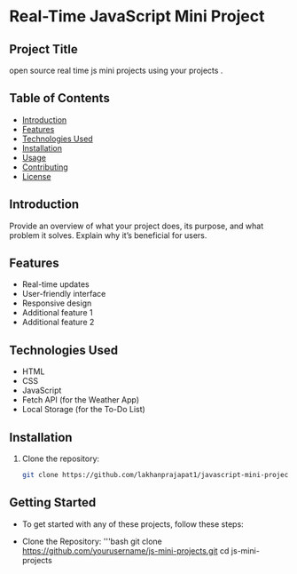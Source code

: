 # Real-Time JavaScript Mini Project

## Project Title

open source real time js mini projects using your projects .

## Table of Contents


- [Introduction](#introduction)
- [Features](#features)
- [Technologies Used](#technologies-used)
- [Installation](#installation)
- [Usage](#usage)
- [Contributing](#contributing)
- [License](#license)

  
## Introduction

Provide an overview of what your project does, its purpose, and what problem it solves. Explain why it’s beneficial for users.

## Features

- Real-time updates
- User-friendly interface
- Responsive design
- Additional feature 1
- Additional feature 2

## Technologies Used
- HTML
- CSS
- JavaScript
- Fetch API (for the Weather App)
- Local Storage (for the To-Do List)

## Installation

1. Clone the repository:
   ```bash
   git clone https://github.com/lakhanprajapat1/javascript-mini-projects.git

## Getting Started
- To get started with any of these projects, follow these steps:

- Clone the Repository:
'''bash
     git clone https://github.com/yourusername/js-mini-projects.git
     cd js-mini-projects



